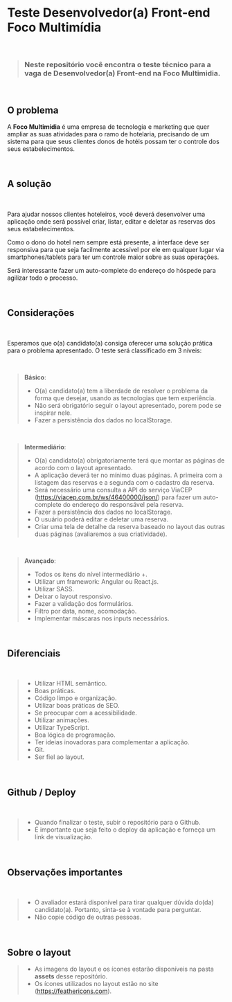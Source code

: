 # Teste Desenvolvedor(a) Front-end Foco Multimídia

<br>

> ### Neste repositório você encontra o teste técnico para a vaga de **Desenvolvedor(a) Front-end na Foco Multimidia**.

<br>

## O problema

A **Foco Multimídia** é uma empresa de tecnologia e marketing que quer ampliar as suas atividades para o ramo de hotelaria, precisando de um sistema para que seus clientes donos de hotéis possam ter o controle dos seus estabelecimentos.

<br>

## A solução

<br>

Para ajudar nossos clientes hoteleiros, você deverá desenvolver uma aplicação onde será possível criar, listar, editar e deletar as reservas dos seus estabelecimentos.

Como o dono do hotel nem sempre está presente, a interface deve ser responsiva para que seja facilmente acessível por ele em qualquer lugar via smartphones/tablets para ter um controle maior sobre as suas operações.

Será interessante fazer um auto-complete do endereço do hóspede para agilizar todo o processo.

<br>

## Considerações

<br>

Esperamos que o(a) candidato(a) consiga oferecer uma solução prática para o problema apresentado. O teste será classificado em 3 níveis:

<br>

> **Básico**:
>
> - O(a) candidato(a) tem a liberdade de resolver o problema da forma que desejar, usando as tecnologias que tem experiência.
> - Não será obrigatório seguir o layout apresentado, porem pode se inspirar nele.
> - Fazer a persistência dos dados no localStorage.

<br>

> **Intermediário**:
>
> - O(a) candidato(a) obrigatoriamente terá que montar as páginas de acordo com o layout apresentado.
> - A aplicação deverá ter no mínimo duas páginas. A primeira com a listagem das reservas e a segunda com o cadastro da reserva.
> - Será necessário uma consulta a API do serviço ViaCEP (https://viacep.com.br/ws/46400000/json/) para fazer um auto-complete do endereço do responsável pela reserva.
> - Fazer a persistência dos dados no localStorage.
> - O usuário poderá editar e deletar uma reserva.
> - Criar uma tela de detalhe da reserva baseado no layout das outras duas páginas (avaliaremos a sua criatividade).

<br>

> **Avançado**:
>
> - Todos os itens do nível intermediário +.
> - Utilizar um framework: Angular ou React.js.
> - Utilizar SASS.
> - Deixar o layout responsivo.
> - Fazer a validação dos formulários.
> - Filtro por data, nome, acomodação.
> - Implementar máscaras nos inputs necessários.

<br>

## Diferenciais

<br>

> - Utilizar HTML semântico.
> - Boas práticas.
> - Código limpo e organização.
> - Utilizar boas práticas de SEO.
> - Se preocupar com a acessibilidade.
> - Utilizar animações.
> - Utilizar TypeScript.
> - Boa lógica de programação.
> - Ter ideias inovadoras para complementar a aplicação.
> - Git.
> - Ser fiel ao layout.

<br>

## Github / Deploy

<br>

> - Quando finalizar o teste, subir o repositório para o Github.
> - É importante que seja feito o deploy da aplicação e forneça um link de visualização.

<br>

## Observações importantes

<br>

> - O avaliador estará disponível para tirar qualquer dúvida do(da) candidato(a). Portanto, sinta-se à vontade para perguntar.
> - Não copie código de outras pessoas.

<br>

## Sobre o layout

> - As imagens do layout e os ícones estarão disponíveis na pasta **assets** desse repositório.
> - Os ícones utilizados no layout estão no site (https://feathericons.com).